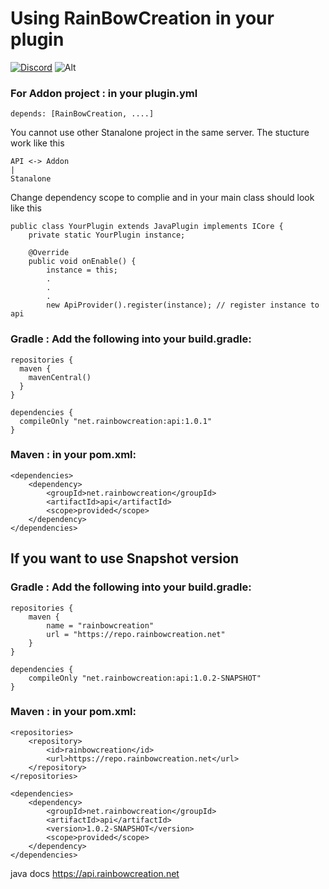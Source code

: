 # Using RainBowCreation in your plugin
[![Discord](https://img.shields.io/discord/370567347599179787.svg?color=738ad6&label=Join%20RainBowCreation%20Discord&logo=discord&logoColor=ffffff)](https://rainbowcreation.net/discord)
![Alt](https://repobeats.axiom.co/api/embed/4df32c99a65ff9a34208d442e417b50328a64d22.svg "Repobeats analytics image")

### For Addon project : in your plugin.yml
```
depends: [RainBowCreation, ....]
```

You cannot use other Stanalone project in the same server.
The stucture work like this
```
API <-> Addon
|
Stanalone
```
Change dependency scope to complie and in your main class should look like this
```
public class YourPlugin extends JavaPlugin implements ICore {
    private static YourPlugin instance;

    @Override
    public void onEnable() {
        instance = this;
        .
        .
        .
        new ApiProvider().register(instance); // register instance to api

```

### Gradle : Add the following into your build.gradle:

```
repositories {
  maven {
    mavenCentral()
  }
}

dependencies {
  compileOnly "net.rainbowcreation:api:1.0.1"
}
```

### Maven : in your pom.xml:

```
<dependencies>
    <dependency>
        <groupId>net.rainbowcreation</groupId>
        <artifactId>api</artifactId>
        <scope>provided</scope>
    </dependency>
</dependencies>
```

## If you want to use Snapshot version

### Gradle : Add the following into your build.gradle:

```
repositories {
    maven {
        name = "rainbowcreation"
        url = "https://repo.rainbowcreation.net"
    }
}

dependencies {
    compileOnly "net.rainbowcreation:api:1.0.2-SNAPSHOT"
}
```

### Maven : in your pom.xml:

```
<repositories>
    <repository>
        <id>rainbowcreation</id>
        <url>https://repo.rainbowcreation.net</url>
    </repository>
</repositories>

<dependencies>
    <dependency>
        <groupId>net.rainbowcreation</groupId>
        <artifactId>api</artifactId>
        <version>1.0.2-SNAPSHOT</version>
        <scope>provided</scope>
    </dependency>
</dependencies>
```

java docs https://api.rainbowcreation.net
